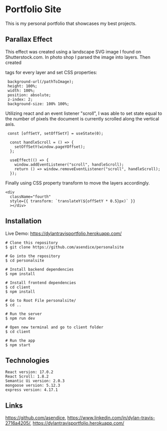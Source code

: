 # Portfolio Site

This is my personal portfolio that showcases my best projects.

## Parallax Effect

This effect was created using a landscape SVG image I found on Shutterstock.com. In photo shop I parsed
the image into layers. Then created <div> tags for every layer and set CSS properties:

```
 background-url(/pathToImage);
 height: 100%;
 width: 100%;
 position: absolute;
 z-index: 2;
 background-size: 100% 100%;
```

Utilizing react and an event listener "scroll", I was able to set state equal to the number of pixels the document is
currently scrolled along the vertical axis.

```
 const [offSetY, setOffSetY] = useState(0);

  const handleScroll = () => {
    setOffSetY(window.pageYOffset);
  };

  useEffect(() => {
    window.addEventListener("scroll", handleScroll);
    return () => window.removeEventListener("scroll", handleScroll);
  });
```

Finally using CSS property transform to move the layers accordingly.

```
<div
  className="fourth"
  style={{ transform: `translateY(${offSetY * 0.5}px)` }}
  ></div>
```

## Installation

Live Demo:
https://dylantravisportfolio.herokuapp.com/

```
# Clone this repository
$ git clone https://github.com/asendice/personalsite

# Go into the repository
$ cd personalsite

# Install backend dependencies
$ npm install

# Install frontend dependencies
$ cd client
$ npm install

# Go to Root File personalsite/
$ cd ..

# Run the server
$ npm run dev

# Open new terminal and go to client folder
$ cd client

# Run the app
$ npm start
```

## Technologies

```Project is Created with
React version: 17.0.2
React Scroll: 1.8.2
Semantic Ui version: 2.0.3
mongoose version: 5.12.3
express version: 4.17.1
```

## Links

https://github.com/asendice,
https://www.linkedin.com/in/dylan-travis-2716a4205/,
https://dylantravisportfolio.herokuapp.com/
